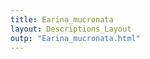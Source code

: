 ```yaml
---
title: Earina_mucronata
layout: Descriptions_Layout 
outp: "Earina_mucronata.html"
---
```



